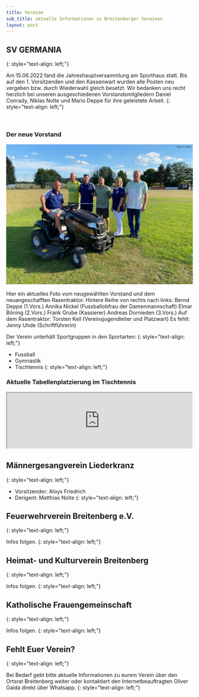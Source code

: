 ```yaml
---
title: Vereine
sub_title: aktuelle Informationen zu Breitenberger Vereinen
layout: post
---
```


## SV GERMANIA
{: style="text-align: left;"}

Am 15.06.2022 fand die Jahreshauptversammlung am Sporthaus statt. Bis auf den 1. Vorsitzenden und den Kassenwart wurden alle Posten neu vergeben bzw. durch Wiederwahl gleich besetzt. 
Wir bedanken uns recht herzlich bei unseren ausgeschiedenen Vorstandsmitgliedern Daniel Conrady, Niklas Nolte und Mario Deppe für ihre geleistete Arbeit.
{: style="text-align: left;"}

<section class="box special">
    <header class="major">
    </header>
    <h3>Der neue Vorstand</h3>
    <span class="image featured"><img src="images/SVGermania_Vorstand_2022.jpg" alt="" /></span>
    <p>Hier ein aktuelles Foto vom neugewählten Vorstand und dem neuangeschafften Rasentraktor.
    Hintere Reihe von rechts nach links:
    Bernd Deppe (1.Vors.) Annika Nickel (Fussballobfrau der Damenmannschaft) Elmar Böning (2.Vors.) Frank Grube (Kassierer) Andreas Dornieden (3.Vors.) Auf dem Rasentraktor: Torsten Keil (Vereinsjugendleiter und Platzwart)
    Es fehlt: Jenny Uhde (Schriftführerin)</p>
</section>

Der Verein unterhält Sportgruppen in den Sportarten:
{: style="text-align: left;"}

- Fussball
- Gymnastik
- Tischtennis 
{: style="text-align: left;"}

### Aktuelle Tabellenplatzierung im Tischtennis

<iframe src="https://www.mytischtennis.de/club-module/club/teams/clubNr/1080670/fedNickname/TTVN" height="50%" width="500"> </iframe> 

## Männergesangverein Liederkranz
{: style="text-align: left;"}

- Vorsitzender: Aloys Friedrich
- Derigent: Matthias Nolte
{: style="text-align: left;"}

## Feuerwehrverein Breitenberg e.V.
{: style="text-align: left;"}

Infos folgen.
{: style="text-align: left;"}

## Heimat- und Kulturverein Breitenberg
{: style="text-align: left;"}

Infos folgen.
{: style="text-align: left;"}

## Katholische Frauengemeinschaft
{: style="text-align: left;"}

Infos folgen.
{: style="text-align: left;"}


## Fehlt Euer Verein?
{: style="text-align: left;"}

Bei Bedarf gebt bitte aktuelle Informationen zu eurem Verein über den Ortsrat Breitenberg weiter oder kontaktiert den Internetbeauftragten Oliver Gaida direkt über Whatsapp.
{: style="text-align: left;"}